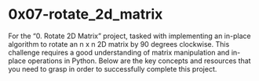 # 0x07-rotate_2d_matrix
For the “0. Rotate 2D Matrix” project, tasked with implementing an in-place algorithm to rotate an n x n 2D matrix by 90 degrees clockwise. This challenge requires a good understanding of matrix manipulation and in-place operations in Python. Below are the key concepts and resources that you need to grasp in order to successfully complete this project.
